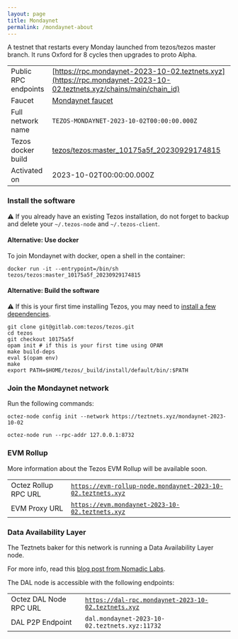 ```yaml
---
layout: page
title: Mondaynet
permalink: /mondaynet-about
---
```


A testnet that restarts every Monday launched from tezos/tezos master branch. It runs Oxford for 8 cycles then upgrades to proto Alpha.

| | |
|-------|---------------------|
| Public RPC endpoints | [https://rpc.mondaynet-2023-10-02.teztnets.xyz](https://rpc.mondaynet-2023-10-02.teztnets.xyz/chains/main/chain_id)<br/> |
| Faucet | [Mondaynet faucet](https://faucet.mondaynet-2023-10-02.teztnets.xyz) |
| Full network name | `TEZOS-MONDAYNET-2023-10-02T00:00:00.000Z` |
| Tezos docker build | [tezos/tezos:master_10175a5f_20230929174815](https://hub.docker.com/r/tezos/tezos/tags?page=1&ordering=last_updated&name=master_10175a5f_20230929174815) |
| Activated on | 2023-10-02T00:00:00.000Z |





### Install the software

⚠️  If you already have an existing Tezos installation, do not forget to backup and delete your `~/.tezos-node` and `~/.tezos-client`.



#### Alternative: Use docker

To join Mondaynet with docker, open a shell in the container:

```
docker run -it --entrypoint=/bin/sh tezos/tezos:master_10175a5f_20230929174815
```

#### Alternative: Build the software

⚠️  If this is your first time installing Tezos, you may need to [install a few dependencies](https://tezos.gitlab.io/introduction/howtoget.html#setting-up-the-development-environment-from-scratch).

```
git clone git@gitlab.com:tezos/tezos.git
cd tezos
git checkout 10175a5f
opam init # if this is your first time using OPAM
make build-deps
eval $(opam env)
make
export PATH=$HOME/tezos/_build/install/default/bin/:$PATH
```

### Join the Mondaynet network

Run the following commands:

```
octez-node config init --network https://teztnets.xyz/mondaynet-2023-10-02

octez-node run --rpc-addr 127.0.0.1:8732
```


### EVM Rollup

More information about the Tezos EVM Rollup will be available soon.

| | |
|-------|---------------------|
| Octez Rollup RPC URL | [`https://evm-rollup-node.mondaynet-2023-10-02.teztnets.xyz`](https://evm-rollup-node.mondaynet-2023-10-02.teztnets.xyz/global/block/head) |
| EVM Proxy URL | [`https://evm.mondaynet-2023-10-02.teztnets.xyz`](https://evm.mondaynet-2023-10-02.teztnets.xyz) |




### Data Availability Layer

The Teztnets baker for this network is running a Data Availability Layer node.

For more info, read this [blog post from Nomadic Labs](https://research-development.nomadic-labs.com/data-availability-layer-tezos.html).

The DAL node is accessible with the following endpoints:

| | |
|-------|---------------------|
| Octez DAL Node RPC URL | [`https://dal-rpc.mondaynet-2023-10-02.teztnets.xyz`](https://dal-rpc.mondaynet-2023-10-02.teztnets.xyz) |
| DAL P2P Endpoint | `dal.mondaynet-2023-10-02.teztnets.xyz:11732` |




